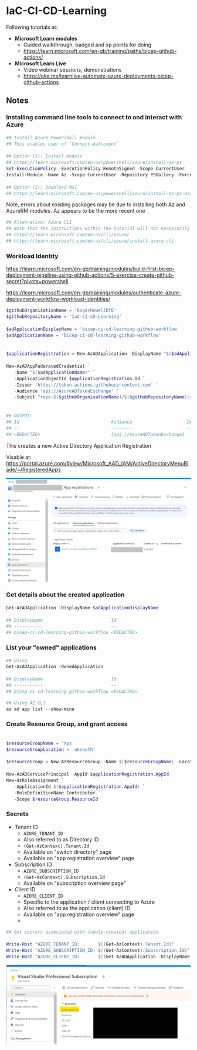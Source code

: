 # IaC-CI-CD-Learning

Following tutorials at:

- **Microsoft Learn modules**
  - Guided walkthrough, badged and xp points for doing
  - https://learn.microsoft.com/en-gb/training/paths/bicep-github-actions/
- **Microsoft Learn Live**
  - Video webinar sessions, demonstrations
  - https://aka.ms/learnlive-automate-azure-deployments-bicep-github-actions


## Notes

### Installing command line tools to connect to and interact with Azure

```powershell
## Install Azure Powershell module
## This enables user of `Connect-AzAccount`

## Option (1): Install module
## https://learn.microsoft.com/en-us/powershell/azure/install-az-ps
Set-ExecutionPolicy -ExecutionPolicy RemoteSigned -Scope CurrentUser
Install-Module -Name Az -Scope CurrentUser -Repository PSGallery -Force

## Option (2): Download MSI
## https://learn.microsoft.com/en-us/powershell/azure/install-az-ps-msi?view=azps-9.3.0
```


Note, errors about existing packages may be due to installing both Az and AzureRM modules.
Az appears to be the more recent one

```powershell
## Alternative: Azure CLI
## Note that the instructions within the tutorial will not necessarily align exactly
## https://learn.microsoft.com/en-us/cli/azure/
## https://learn.microsoft.com/en-us/cli/azure/install-azure-cli
```

### Workload Identity

https://learn.microsoft.com/en-gb/training/modules/build-first-bicep-deployment-pipeline-using-github-actions/5-exercise-create-github-secret?pivots=powershell

https://learn.microsoft.com/en-gb/training/modules/authenticate-azure-deployment-workflow-workload-identities/



```powershell
$githubOrganisationName = 'RogerHowellDfE'
$githubRepositoryName = 'IaC-CI-CD-Learning'

$adApplicationDisplayName = 'bicep-ci-cd-learning-github-workflow'
$adApplicationName = 'bicep-ci-cd-learning-github-workflow'


$applicationRegistration = New-AzADApplication -DisplayName "$($adApplicationDisplayName)"

New-AzADAppFederatedCredential `
   -Name "$($adApplicationName)" `
   -ApplicationObjectId $applicationRegistration.Id `
   -Issuer 'https://token.actions.githubusercontent.com' `
   -Audience 'api://AzureADTokenExchange' `
   -Subject "repo:$($githubOrganisationName)/$($githubRepositoryName):ref:refs/heads/main"


## OUTPUT:
## Id                                   Audience                     Description Issuer
## --                                   --------                     ----------- ------
## <REDACTED>                           {api://AzureADTokenExchange}             https://token.actions.githubuserconten...

```



This creates a new Active Directory Application Registration

Visable at: https://portal.azure.com/#view/Microsoft_AAD_IAM/ActiveDirectoryMenuBlade/~/RegisteredApps

![](docs/App%20Registrations%20Page%20--%20after%20creating%20an%20app%20via%20command%20line.png)



### Get details about the created application

```powershell
Get-AzADApplication -DisplayName $adApplicationDisplayName

## DisplayName                          Id                                   AppId
## -----------                          --                                   -----
## bicep-ci-cd-learning-github-workflow <REDACTED>                           <REDACTED>
```


### List your "owned" applications

```powershell
## Using 
Get-AzADApplication -OwnedApplication

## DisplayName                          Id                                   AppId
## -----------                          --                                   -----
## bicep-ci-cd-learning-github-workflow <REDACTED>                           <REDACTED>
```


```powershell
## Using AZ CLI
az ad app list --show-mine
```



### Create Resource Group, and grant access

```powershell

$resourceGroupName = 'Xyz'
$resourceGroupLocation = 'uksouth'

$resourceGroup = New-AzResourceGroup -Name $($resourceGroupName) -Location $($resourceGroupLocation)

New-AzADServicePrincipal -AppId $applicationRegistration.AppId
New-AzRoleAssignment `
   -ApplicationId $($applicationRegistration.AppId) `
   -RoleDefinitionName Contributor `
   -Scope $resourceGroup.ResourceId
```

### Secrets

- Tenant ID
  - `AZURE_TENANT_ID`
  - Also referred to as Directory ID
  - `(Get-AzContext).Tenant.Id`
  - Available on "switch directory" page
  - Available on "app registration overview" page
- Subscription ID
  - `AZURE_SUBSCRIPTION_ID`
  - `(Get-AzContext).Subscription.Id`
  - Available on "subscription overview page"
- Client ID
  - `AZURE_CLIENT_ID`
  - Specific to the application / client connecting to Azure
  - Also referred to as the application (client) ID
  - Available on "app registration overview" page
  - 


```powershell
## Get secrets associated with (newly-created) application

Write-Host "AZURE_TENANT_ID:       $((Get-AzContext).Tenant.Id)"
Write-Host "AZURE_SUBSCRIPTION_ID: $((Get-AzContext).Subscription.Id)"
Write-Host "AZURE_CLIENT_ID:       $((Get-AzADApplication -DisplayName $adApplicationDisplayName).AppId)" ## Instructions state `.ApplicationId`, but actually `.AppId`
```


![](docs/Locating%20Subscription%20ID.png)





